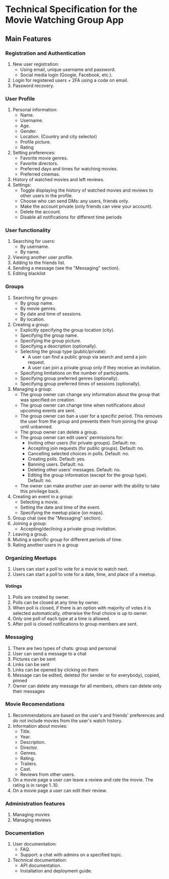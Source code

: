 # Technical Specification for the Movie Watching Group App

## Main Features

### Registration and Authentication
1. New user registration:
   - Using email, unique username and password.
   - Social media login (Google, Facebook, etc.).
3. Login for registered users + 2FA using a code on email.
4. Password recovery.

### User Profile
1. Personal information:
   - Name.
   - Username.
   - Age.
   - Gender.
   - Location. (Country and city selector)
   - Profile picture.
   - Rating
2. Setting preferences:
   - Favorite movie genres.
   - Favorite directors.
   - Preferred days and times for watching movies.
   - Preferred cinemas.
3. History of watched movies and left reviews.
4. Settings:
   - Toggle displaying the history of watched movies and reviews to other users in the profile.
   - Choose who can send DMs: any users, friends only.
   - Make the account private (only friends can view your account).
   - Delete the account.
   - Disable all notifications for different time periods

### User functionality
1. Searching for users:
   - By username.
   - By name.
2. Viewing another user profile.
3. Adding to the friends list.
4. Sending a message (see the "Messaging" section).
5. Editing blacklist


### Groups
1. Searching for groups:
   - By group name.
   - By movie genres.
   - By date and time of sessions.
   - By location.
3. Creating a group:
   - Explicitly specifying the group location (city).
   - Specifying the group name.
   - Specifying the group picture.
   - Specifying a description (optionally).
   - Selecting the group type (public/private):
        - A user can find a public group via search and send a join request.
        - A user can join a private group only if they receive an invitation.
   - Specifying limitations on the number of participants.
   - Specifying group preferred genres (optionally).
   - Specifying group preferred times of sessions (optionally).
4. Managing a group:
   - The group owner can change any information about the group that was specified on creation.
   - The group owner can change time when notifications about upcoming events are sent.
   - The group owner can ban a user for a specific period. This removes the user from the group and prevents them from joining the group until unbanned.
   - The group owner can delete a group.
   - The group owner can edit users' permissions for:
      - Inviting other users (for private groups). Default: no.
      - Accepting join requests (for public groups). Default: no.
      - Cancelling selected choices in polls. Default: no.
      - Creating polls. Default: yes.
      - Banning users. Default: no.
      - Deleting other users' messages. Default: no.
      - Editing the group information (except for the group type). Default: no.
   - The owner can make another user an owner with the ability to take this privilege back.
4. Creating an event in a group:
   - Selecting a movie.
   - Setting the date and time of the event.
   - Specifying the meetup place (on maps).
5. Group chat (see the "Messaging" section).
6. Joining a group:
   - Accepting/declining a private group invitation.
7. Leaving a group.
8. Muting a specific group for different periods of time.
9. Rating another users in a group
     
### Organizing Meetups
1. Users can start a poll to vote for a movie to watch next.
2. Users can start a poll to vote for a date, time, and place of a meetup.

#### Votings
1. Polls are created by owner.
2. Polls can be closed at any time by owner.
3. When poll is closed, if there is an option with majority of votes it is selected automatically, otherwise the final choice is up
to owner.
4. Only one poll of each type at a time is allowed.
5. After poll is closed notifications to group members are sent.

### Messaging
1. There are two types of chats: group and personal
2. User can send a message to a chat
3. Pictures can be sent
4. Links can be sent
5. Links can be opened by clicking on them
6. Message can be edited, deleted (for sender or for everybody), copied, pinned
7. Owner can delete any message for all members, others can delete only their messages

### Movie Recomendations
1. Recommendations are based on the user's and friends' preferences and do not include movies from the user's watch history. 
2. Information about movies:
   - Title.
   - Year.
   - Description.
   - Director.
   - Genres.
   - Rating.
   - Trailers.
   - Cast.
   - Reviews from other users.
3. On a movie page a user can leave a review and rate the movie. The rating is in range 1..10.
4. On a movie page a user can edit their review. 

### Administration features
1. Managing movies
2. Managing reviews

### Documentation
1. User documentation:
   - FAQ.
   - Support: a chat with admins on a specified topic.
2. Technical documentation:
   - API documentation.
   - Installation and deployment guide.
